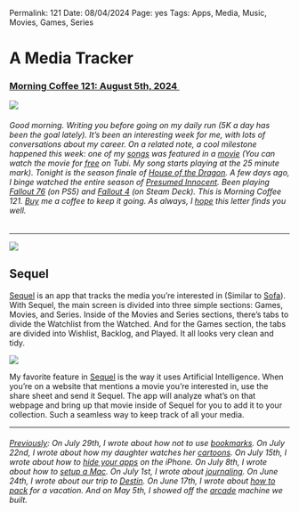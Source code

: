 
Permalink: 121
Date: 08/04/2024
Page: yes
Tags: Apps, Media, Music, Movies, Games, Series

# A Media Tracker

### [Morning Coffee 121: August 5th, 2024 ](https://nashp.com/121)

![](https://imgur.com/Z0DhB2L.jpg)

###### Good morning. Writing you before going on my daily run (5K a day has been the goal lately). It’s been an interesting week for me, with lots of conversations about my career. On a related note, a cool milestone happened this week: one of my [songs](https://nashp.bandcamp.com/track/monster-in-my-head) was featured in a [movie](https://link.tubi.tv/Z7CjTnEeLLb) (You can watch the movie for [free](https://link.tubi.tv/Z7CjTnEeLLb) on Tubi. My song starts playing at the 25 minute mark). Tonight is the season finale of [House of the Dragon](https://youtu.be/DotnJ7tTA34?si=XD02HTuGNmLPkWCi). A few days ago, I binge watched the entire season of [Presumed Innocent](https://youtu.be/ZNSY3lMioHs?si=SfkPRFlBJvQoaptm). Been playing [Fallout 76](https://fallout.bethesda.net/en) (on PS5) and [Fallout 4](https://fallout.bethesda.net/en/games/fallout-4) (on Steam Deck). This is Morning Coffee 121. [Buy](https://buy.stripe.com/fZe4jqd135LRc4U4gj) me a coffee to keep it going. As always, I [hope](mailto:nashp@me.com) this letter finds you well.

---- 

![](https://imgur.com/nBdFH7b.jpg)

## Sequel

[Sequel](https://www.getsequel.app) is an app that tracks the media you’re interested in (Similar to [Sofa](https://www.sofahq.com)). With Sequel, the main screen is divided into three simple sections: Games, Movies, and Series. Inside of the Movies and Series sections, there’s tabs to divide the Watchlist from the Watched. And for the Games section, the tabs are divided into Wishlist, Backlog, and Played. It all looks very clean and tidy.

![](https://imgur.com/YBzzBAS.jpg)

My favorite feature in [Sequel](https://www.getsequel.app) is the way it uses Artificial Intelligence. When you’re on a website that mentions a movie you’re interested in, use the share sheet and send it Sequel. The app will analyze what’s on that webpage and bring up that movie inside of Sequel for you to add it to your collection. Such a seamless way to keep track of all your media.

---- 

###### [Previously](https://nashp.com/mc): On July 29th, I wrote about how not to use [bookmarks](https://nashp.com/120). On July 22nd, I wrote about how my daughter watches her [cartoons](https://nashp.com/119). On July 15th, I wrote about how to [hide your apps](https://nashp.com/118 "hide your apps") on the iPhone. On July 8th, I wrote about how to [setup a Mac](https://nashp.com/117 "setup a Mac"). On July 1st, I wrote about [journaling](https://nashp.com/116 "journaling"). On June 24th, I wrote about our trip to [Destin](https://nashp.com/115 "Destin"). On June 17th, I wrote about [how to pack](https://nashp.com/114 "how to pack") for a vacation. And on May 5th, I showed off the [arcade](https://nashp.com/108 "arcade") machine we built.